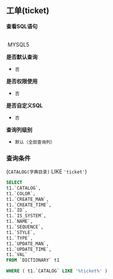 ## 工单(ticket) <!-- {docsify-ignore-all} -->



<p class="panel-title"><b>查看SQL语句</b></p>
<br>

<el-row>
&nbsp;<el-tag @click="MYSQL5 = true">MYSQL5</el-tag>
</el-row>

<br>
<p class="panel-title"><b>是否默认查询</b></p>

* `否`

<p class="panel-title"><b>是否权限使用</b></p>

* `否`

<p class="panel-title"><b>是否自定义SQL</b></p>

* `否`

<p class="panel-title"><b>查询列级别</b></p>

* `默认（全部查询列）`



### 查询条件

(`CATALOG(字典目录)` LIKE `'ticket'`)





<el-dialog v-model="MYSQL5" title="MYSQL5">

```sql
SELECT
t1.`CATALOG`,
t1.`COLOR`,
t1.`CREATE_MAN`,
t1.`CREATE_TIME`,
t1.`ID`,
t1.`IS_SYSTEM`,
t1.`NAME`,
t1.`SEQUENCE`,
t1.`STYLE`,
t1.`TYPE`,
t1.`UPDATE_MAN`,
t1.`UPDATE_TIME`,
t1.`VAL`
FROM `DICTIONARY` t1 

WHERE ( t1.`CATALOG` LIKE '%ticket%' )
```

</el-dialog>

<script>
 const { createApp } = Vue
  createApp({
    data() {
      return {
                MYSQL5 : false
        
      }
    },
    methods: {
    }
  }).use(ElementPlus).mount('#app')
</script>